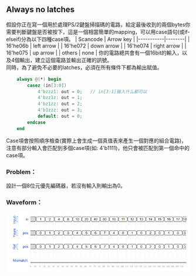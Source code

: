 ## Always no latches

假設你正在寫一個用於處理PS/2鍵盤掃描碼的電路，給定最後收到的兩個bytes你需要判斷鍵盤是否被按下，這是一個相當簡單的mapping，可以用case語句(或if-elseif)分為以下四種case項。
|  Scancode   | Arrow key  |
|-----------|--------|
| 16'he06b  | left arrow |
| 16'he072  | down arrow |
| 16'he074  | right arrow |
| 16'he075  | up arrow |
| others  | none |
你的電路總共會有一個16bit的輸入，以及4個輸出，建立這個電路並輸出正確的訊號。<br>
同時，為了避免不必要的latches，必須在所有條件下都為輸出賦值。
```verilog
    always @(*) begin
        casez (in[3:0])
            4'bzzz1: out = 0;   // in[3:1]输入什么都可以
            4'bzz1z: out = 1;
            4'bz1zz: out = 2;
            4'b1zzz: out = 3;
            default: out = 0;
        endcase
    end
```
Case項會按照順序檢查(實際上會生成一個真值表來產生一個對應的組合電路)，注意有部分輸入會匹配到多個case項(如: 4'b1111)，他只會被匹配到第一個命中的case項。

### Problem：
設計一個8位元優先編碼器，若沒有輸入則輸出為0。


### Waveform：

![waveform](https://github.com/freexd0m0329/HDLBits/blob/main/Ch2_VerilogLanguague/Ch2-4_Procedures/L07_PriorityEncoder_casez/waveform.PNG?raw=true)